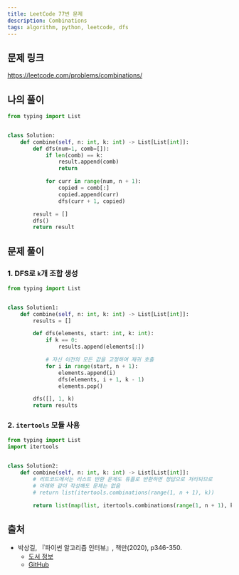```yaml
---
title: LeetCode 77번 문제
description: Combinations
tags: algorithm, python, leetcode, dfs
---
```


## 문제 링크

https://leetcode.com/problems/combinations/

## 나의 풀이

```python
from typing import List


class Solution:
    def combine(self, n: int, k: int) -> List[List[int]]:
        def dfs(num=1, comb=[]):
            if len(comb) == k:
                result.append(comb)
                return

            for curr in range(num, n + 1):
                copied = comb[:]
                copied.append(curr)
                dfs(curr + 1, copied)

        result = []
        dfs()
        return result
```

## 문제 풀이

### 1. DFS로 `k`개 조합 생성

```python
from typing import List


class Solution1:
    def combine(self, n: int, k: int) -> List[List[int]]:
        results = []

        def dfs(elements, start: int, k: int):
            if k == 0:
                results.append(elements[:])

            # 자신 이전의 모든 값을 고정하여 재귀 호출
            for i in range(start, n + 1):
                elements.append(i)
                dfs(elements, i + 1, k - 1)
                elements.pop()

        dfs([], 1, k)
        return results
```

### 2. `itertools` 모듈 사용

```python
from typing import List
import itertools


class Solution2:
    def combine(self, n: int, k: int) -> List[List[int]]:
        # 리트코드에서는 리스트 반환 문제도 튜플로 반환하면 정답으로 처리되므로
        # 아래와 같이 작성해도 문제는 없음
        # return list(itertools.combinations(range(1, n + 1), k))

        return list(map(list, itertools.combinations(range(1, n + 1), k)))
```

## 출처

- 박상길, 『파이썬 알고리즘 인터뷰』, 책만(2020), p346-350.
  - [도서 정보](https://www.onlybook.co.kr/entry/algorithm-interview)
  - [GitHub](https://github.com/onlybooks/algorithm-interview)
